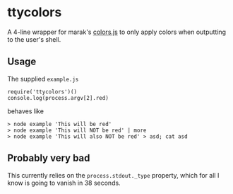 # ttycolors

A 4-line wrapper for marak's [colors.js](http://github.com/marak/colors.js) to only apply colors when outputting to the user's shell.

## Usage

The supplied ````example.js```` 

    require('ttycolors')()
    console.log(process.argv[2].red)

behaves like

    > node example 'This will be red'
    > node example 'This will NOT be red' | more
    > node example 'This will also NOT be red' > asd; cat asd

## Probably very bad

This currently relies on the ````process.stdout._type```` property, which for all I know is going to vanish in 38 seconds.
